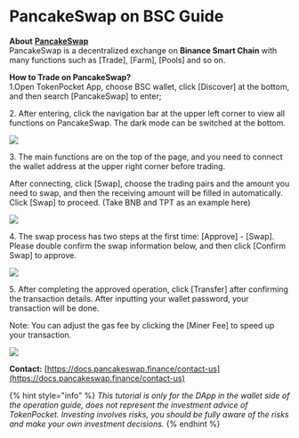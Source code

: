 # PancakeSwap on BSC Guide

**About** [**PancakeSwap**](https://pancakeswap.info/)\
PancakeSwap is a decentralized exchange on **Binance Smart Chain** with many functions such as \[Trade], \[Farm], \[Pools] and so on.

**How to Trade on PancakeSwap?**\
1.Open TokenPocket App, choose BSC wallet, click \[Discover] at the bottom, and then search \[PancakeSwap] to enter;

2\. After entering, click the navigation bar at the upper left corner to view all functions on PancakeSwap. The dark mode can be switched at the bottom.



![](../../.gitbook/assets/pancake-dao-hang-lan-.jpg)

3\. The main functions are on the top of the page, and you need to connect the wallet address at the upper right corner before trading.&#x20;

After connecting, click \[Swap], choose the trading pairs and the amount you need to swap, and then the receiving amount will be filled in automatically. Click \[Swap] to proceed. (Take BNB and TPT as an example here)

![](<../../.gitbook/assets/2 (2).jpg>)

4\. The swap process has two steps at the first time: \[Approve] - \[Swap]. Please double confirm the swap information below, and then click \[Confirm Swap] to approve.

![](<../../.gitbook/assets/3 (2).jpg>)

5\. After completing the approved operation, click \[Transfer] after confirming the transaction details. After inputting your wallet password, your transaction will be done.

Note: You can adjust the gas fee by clicking the \[Miner Fee] to speed up your transaction.

![](../../.gitbook/assets/pancake3.jpg)

**Contact:** [https://docs.pancakeswap.finance/contact-us](https://docs.pancakeswap.finance/contact-us)

{% hint style="info" %}
_This tutorial is only for the DApp in the wallet side of the operation guide, does not represent the investment advice of TokenPocket. Investing involves risks, you should be fully aware of the risks and make your own investment decisions._
{% endhint %}
